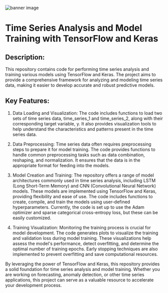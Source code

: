 ![banner image](https://user-images.githubusercontent.com/61338647/170028290-c2b58093-8cf4-4ee9-b08b-77d0cc21e3f8.jpg)

# Time Series Analysis and Model Training with TensorFlow and Keras

## Description: 
This repository contains code for performing time series analysis and training various models using TensorFlow and Keras. The project aims to provide a comprehensive framework for analyzing and modeling time series data, making it easier to develop accurate and robust predictive models.

## Key Features:

1. Data Loading and Visualization: The code includes functions to load two sets of time series data, time_series_1 and time_series_2, along with their corresponding target variable, y. It also provides visualization tools to help understand the characteristics and patterns present in the time series data.

2. Data Preprocessing: Time series data often requires preprocessing steps to prepare it for model training. The code provides functions to handle common preprocessing tasks such as data combination, reshaping, and normalization. It ensures that the data is in the appropriate format for feeding into the models.

3. Model Creation and Training: The repository offers a range of model architectures commonly used in time series analysis, including LSTM (Long Short-Term Memory) and CNN (Convolutional Neural Network) models. These models are implemented using TensorFlow and Keras, providing flexibility and ease of use. The code includes functions to create, compile, and train the models using user-defined hyperparameters. Currently, the code is set up to use the Adam optimizer and sparse categorical cross-entropy loss, but these can be easily customized.

4. Training Visualization: Monitoring the training process is crucial for model development. The code generates plots to visualize the training and validation loss during model training. These visualizations help assess the model's performance, detect overfitting, and determine the optimal number of training epochs. Early stopping techniques are also implemented to prevent overfitting and save computational resources.


By leveraging the power of TensorFlow and Keras, this repository provides a solid foundation for time series analysis and model training. Whether you are working on forecasting, anomaly detection, or other time series applications, this project can serve as a valuable resource to accelerate your development process.
